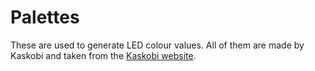 # Palettes

These are used to generate LED colour values. All of them are made by Kaskobi and taken from the [Kaskobi website](https://kaskobi.com/palettes).